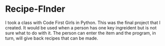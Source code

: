 # Recipe-FInder
I took a class with Code First Girls in Python. This was the final project that I created. 
It would be used when a person has one key ingreident but is not sure what to do with it.
The person can enter the item and the program, in turn, will give back recipes that can be made.
